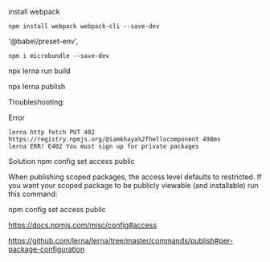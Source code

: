 install webpack
```
npm install webpack webpack-cli --save-dev
```

'@babel/preset-env',
```
npm i microbundle --save-dev
```

npx lerna run build

npx lerna publish


Troubleshooting:

Error
```
lerna http fetch PUT 402 https://registry.npmjs.org/@iamkhaya%2fhellocomponent 498ms
lerna ERR! E402 You must sign up for private packages
```

Solution
npm config set access public

When publishing scoped packages, the access level defaults to restricted. If you want your scoped package to be publicly viewable (and installable) run this command:

npm config set access public

https://docs.npmjs.com/misc/config#access

https://github.com/lerna/lerna/tree/master/commands/publish#per-package-configuration
